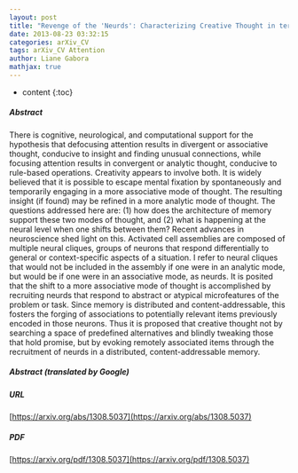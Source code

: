 ```yaml
---
layout: post
title: "Revenge of the 'Neurds': Characterizing Creative Thought in terms of the Structure and Dynamics of Memory"
date: 2013-08-23 03:32:15
categories: arXiv_CV
tags: arXiv_CV Attention
author: Liane Gabora
mathjax: true
---
```


* content
{:toc}

##### Abstract
There is cognitive, neurological, and computational support for the hypothesis that defocusing attention results in divergent or associative thought, conducive to insight and finding unusual connections, while focusing attention results in convergent or analytic thought, conducive to rule-based operations. Creativity appears to involve both. It is widely believed that it is possible to escape mental fixation by spontaneously and temporarily engaging in a more associative mode of thought. The resulting insight (if found) may be refined in a more analytic mode of thought. The questions addressed here are: (1) how does the architecture of memory support these two modes of thought, and (2) what is happening at the neural level when one shifts between them? Recent advances in neuroscience shed light on this. Activated cell assemblies are composed of multiple neural cliques, groups of neurons that respond differentially to general or context-specific aspects of a situation. I refer to neural cliques that would not be included in the assembly if one were in an analytic mode, but would be if one were in an associative mode, as neurds. It is posited that the shift to a more associative mode of thought is accomplished by recruiting neurds that respond to abstract or atypical microfeatures of the problem or task. Since memory is distributed and content-addressable, this fosters the forging of associations to potentially relevant items previously encoded in those neurons. Thus it is proposed that creative thought not by searching a space of predefined alternatives and blindly tweaking those that hold promise, but by evoking remotely associated items through the recruitment of neurds in a distributed, content-addressable memory.

##### Abstract (translated by Google)


##### URL
[https://arxiv.org/abs/1308.5037](https://arxiv.org/abs/1308.5037)

##### PDF
[https://arxiv.org/pdf/1308.5037](https://arxiv.org/pdf/1308.5037)

